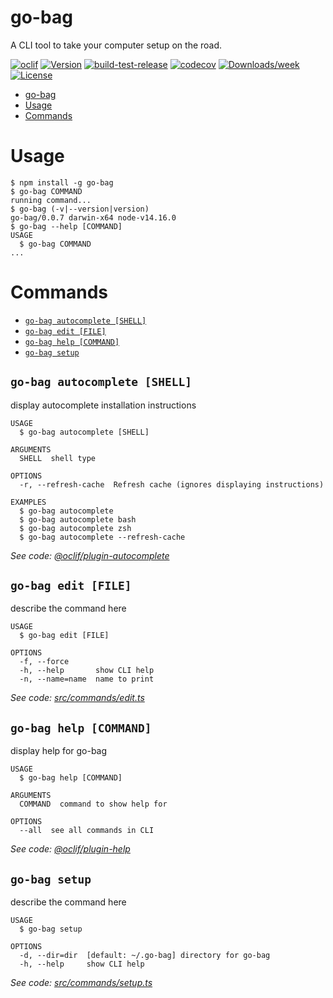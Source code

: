 # go-bag

A CLI tool to take your computer setup on the road.

[![oclif](https://img.shields.io/badge/cli-oclif-brightgreen.svg)](https://oclif.io)
[![Version](https://img.shields.io/npm/v/go-bag.svg)](https://npmjs.org/package/go-bag)
[![build-test-release](https://github.com/manuphatak/go-bag/actions/workflows/build-test-release.yml/badge.svg)](https://github.com/manuphatak/go-bag/actions/workflows/build-test-release.yml)
[![codecov](https://codecov.io/gh/manuphatak/go-bag/branch/main/graph/badge.svg?token=A9695I83UH)](https://codecov.io/gh/manuphatak/go-bag)
[![Downloads/week](https://img.shields.io/npm/dw/go-bag.svg)](https://npmjs.org/package/go-bag)
[![License](https://img.shields.io/npm/l/go-bag.svg)](https://github.com/manuphatak/go-bag/blob/main/package.json)

<!-- toc -->

- [go-bag](#go-bag)
- [Usage](#usage)
- [Commands](#commands)
<!-- tocstop -->

# Usage

<!-- usage -->

```sh-session
$ npm install -g go-bag
$ go-bag COMMAND
running command...
$ go-bag (-v|--version|version)
go-bag/0.0.7 darwin-x64 node-v14.16.0
$ go-bag --help [COMMAND]
USAGE
  $ go-bag COMMAND
...
```

<!-- usagestop -->

# Commands

<!-- commands -->

- [`go-bag autocomplete [SHELL]`](#go-bag-autocomplete-shell)
- [`go-bag edit [FILE]`](#go-bag-edit-file)
- [`go-bag help [COMMAND]`](#go-bag-help-command)
- [`go-bag setup`](#go-bag-setup)

## `go-bag autocomplete [SHELL]`

display autocomplete installation instructions

```
USAGE
  $ go-bag autocomplete [SHELL]

ARGUMENTS
  SHELL  shell type

OPTIONS
  -r, --refresh-cache  Refresh cache (ignores displaying instructions)

EXAMPLES
  $ go-bag autocomplete
  $ go-bag autocomplete bash
  $ go-bag autocomplete zsh
  $ go-bag autocomplete --refresh-cache
```

_See code: [@oclif/plugin-autocomplete](https://github.com/oclif/plugin-autocomplete/blob/v0.3.0/src/commands/autocomplete/index.ts)_

## `go-bag edit [FILE]`

describe the command here

```
USAGE
  $ go-bag edit [FILE]

OPTIONS
  -f, --force
  -h, --help       show CLI help
  -n, --name=name  name to print
```

_See code: [src/commands/edit.ts](https://github.com/manuphatak/go-bag/blob/v0.0.7/src/commands/edit.ts)_

## `go-bag help [COMMAND]`

display help for go-bag

```
USAGE
  $ go-bag help [COMMAND]

ARGUMENTS
  COMMAND  command to show help for

OPTIONS
  --all  see all commands in CLI
```

_See code: [@oclif/plugin-help](https://github.com/oclif/plugin-help/blob/v3.2.2/src/commands/help.ts)_

## `go-bag setup`

describe the command here

```
USAGE
  $ go-bag setup

OPTIONS
  -d, --dir=dir  [default: ~/.go-bag] directory for go-bag
  -h, --help     show CLI help
```

_See code: [src/commands/setup.ts](https://github.com/manuphatak/go-bag/blob/v0.0.7/src/commands/setup.ts)_

<!-- commandsstop -->
